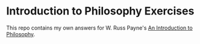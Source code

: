 # Introduction to Philosophy Exercises

This repo contains my own answers for W. Russ Payne's [An Introduction to Philosophy](https://commons.bellevuecollege.edu/wrussellpayne/an-introduction-to-philosophy/).
